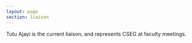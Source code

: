 ```yaml
---
layout: page
section: liaison
---
```


Tutu Ajayi is the current liaison, and represents CSEG at faculty
meetings.

